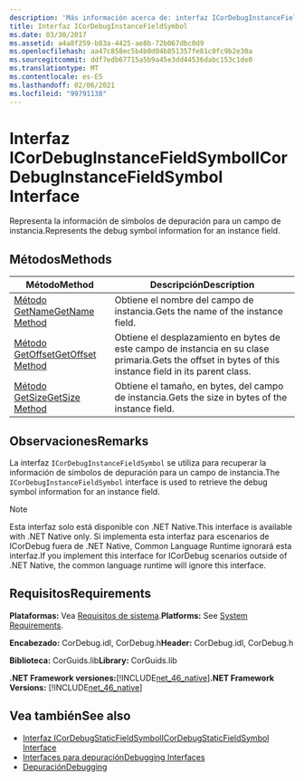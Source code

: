 ```yaml
---
description: 'Más información acerca de: interfaz ICorDebugInstanceFieldSymbol'
title: Interfaz ICorDebugInstanceFieldSymbol
ms.date: 03/30/2017
ms.assetid: a4a8f259-b83a-4425-ae8b-72b067dbc0d9
ms.openlocfilehash: aa47c858ec5b4b0d04b851357fe81c0fc9b2e30a
ms.sourcegitcommit: ddf7edb67715a5b9a45e3dd44536dabc153c1de0
ms.translationtype: MT
ms.contentlocale: es-ES
ms.lasthandoff: 02/06/2021
ms.locfileid: "99791138"
---
```

# <a name="icordebuginstancefieldsymbol-interface"></a><span data-ttu-id="415ed-103">Interfaz ICorDebugInstanceFieldSymbol</span><span class="sxs-lookup"><span data-stu-id="415ed-103">ICorDebugInstanceFieldSymbol Interface</span></span>

<span data-ttu-id="415ed-104">Representa la información de símbolos de depuración para un campo de instancia.</span><span class="sxs-lookup"><span data-stu-id="415ed-104">Represents the debug symbol information for an instance field.</span></span>  
  
## <a name="methods"></a><span data-ttu-id="415ed-105">Métodos</span><span class="sxs-lookup"><span data-stu-id="415ed-105">Methods</span></span>  
  
|<span data-ttu-id="415ed-106">Método</span><span class="sxs-lookup"><span data-stu-id="415ed-106">Method</span></span>|<span data-ttu-id="415ed-107">Descripción</span><span class="sxs-lookup"><span data-stu-id="415ed-107">Description</span></span>|  
|------------|-----------------|  
|[<span data-ttu-id="415ed-108">Método GetName</span><span class="sxs-lookup"><span data-stu-id="415ed-108">GetName Method</span></span>](icordebuginstancefieldsymbol-getname-method.md)|<span data-ttu-id="415ed-109">Obtiene el nombre del campo de instancia.</span><span class="sxs-lookup"><span data-stu-id="415ed-109">Gets the name of the instance field.</span></span>|  
|[<span data-ttu-id="415ed-110">Método GetOffset</span><span class="sxs-lookup"><span data-stu-id="415ed-110">GetOffset Method</span></span>](icordebuginstancefieldsymbol-getoffset-method.md)|<span data-ttu-id="415ed-111">Obtiene el desplazamiento en bytes de este campo de instancia en su clase primaria.</span><span class="sxs-lookup"><span data-stu-id="415ed-111">Gets the offset in bytes of this instance field in its parent class.</span></span>|  
|[<span data-ttu-id="415ed-112">Método GetSize</span><span class="sxs-lookup"><span data-stu-id="415ed-112">GetSize Method</span></span>](icordebuginstancefieldsymbol-getsize-method.md)|<span data-ttu-id="415ed-113">Obtiene el tamaño, en bytes, del campo de instancia.</span><span class="sxs-lookup"><span data-stu-id="415ed-113">Gets the size in bytes of the instance field.</span></span>|  
  
## <a name="remarks"></a><span data-ttu-id="415ed-114">Observaciones</span><span class="sxs-lookup"><span data-stu-id="415ed-114">Remarks</span></span>  

 <span data-ttu-id="415ed-115">La interfaz `ICorDebugInstanceFieldSymbol` se utiliza para recuperar la información de símbolos de depuración para un campo de instancia.</span><span class="sxs-lookup"><span data-stu-id="415ed-115">The `ICorDebugInstanceFieldSymbol` interface is used to retrieve the debug symbol information for an instance field.</span></span>  
  
> [!NOTE]
> <span data-ttu-id="415ed-116">Esta interfaz solo está disponible con .NET Native.</span><span class="sxs-lookup"><span data-stu-id="415ed-116">This interface is available with .NET Native only.</span></span> <span data-ttu-id="415ed-117">Si implementa esta interfaz para escenarios de ICorDebug fuera de .NET Native, Common Language Runtime ignorará esta interfaz.</span><span class="sxs-lookup"><span data-stu-id="415ed-117">If you implement this interface for ICorDebug scenarios outside of .NET Native, the common language runtime will ignore this interface.</span></span>  
  
## <a name="requirements"></a><span data-ttu-id="415ed-118">Requisitos</span><span class="sxs-lookup"><span data-stu-id="415ed-118">Requirements</span></span>  

 <span data-ttu-id="415ed-119">**Plataformas:** Vea [Requisitos de sistema](../../get-started/system-requirements.md).</span><span class="sxs-lookup"><span data-stu-id="415ed-119">**Platforms:** See [System Requirements](../../get-started/system-requirements.md).</span></span>  
  
 <span data-ttu-id="415ed-120">**Encabezado:** CorDebug.idl, CorDebug.h</span><span class="sxs-lookup"><span data-stu-id="415ed-120">**Header:** CorDebug.idl, CorDebug.h</span></span>  
  
 <span data-ttu-id="415ed-121">**Biblioteca:** CorGuids.lib</span><span class="sxs-lookup"><span data-stu-id="415ed-121">**Library:** CorGuids.lib</span></span>  
  
 <span data-ttu-id="415ed-122">**.NET Framework versiones:**[!INCLUDE[net_46_native](../../../../includes/net-46-native-md.md)]</span><span class="sxs-lookup"><span data-stu-id="415ed-122">**.NET Framework Versions:** [!INCLUDE[net_46_native](../../../../includes/net-46-native-md.md)]</span></span>  
  
## <a name="see-also"></a><span data-ttu-id="415ed-123">Vea también</span><span class="sxs-lookup"><span data-stu-id="415ed-123">See also</span></span>

- [<span data-ttu-id="415ed-124">Interfaz ICorDebugStaticFieldSymbol</span><span class="sxs-lookup"><span data-stu-id="415ed-124">ICorDebugStaticFieldSymbol Interface</span></span>](icordebugstaticfieldsymbol-interface.md)
- [<span data-ttu-id="415ed-125">Interfaces para depuración</span><span class="sxs-lookup"><span data-stu-id="415ed-125">Debugging Interfaces</span></span>](debugging-interfaces.md)
- [<span data-ttu-id="415ed-126">Depuración</span><span class="sxs-lookup"><span data-stu-id="415ed-126">Debugging</span></span>](index.md)

